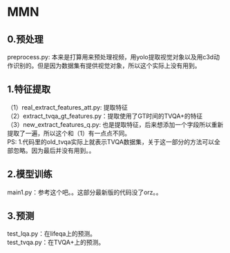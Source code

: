 # MMN

## 0.预处理
preprocess.py: 本来是打算用来预处理视频，用yolo提取视觉对象以及用c3d动作识别的。但是因为数据集有提供视觉对象，所以这个实际上没有用到。

## 1.特征提取
（1）real_extract_features_att.py: 提取特征    
（2）extract_tvqa_gt_features.py：提取使用了GT时间的TVQA+的特征     
（3）new_extract_features_q.py: 也是提取特征，后来想添加一个字段所以重新提取了一遍，所以这个和（1）有一点点不同。   
PS:
1.代码里的old_tvqa实际上就表示TVQA数据集，关于这一部分的方法可以全部忽略。因为最后并没有用到。。

## 2.模型训练
main1.py：参考这个吧。。这部分最新版的代码没了orz。。

## 3.预测
test_lqa.py：在lifeqa上的预测。    
test_tvqa.py：在TVQA+上的预测。
